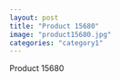 ```yaml
---
layout: post
title: "Product 15680"
image: "product15680.jpg"
categories: "category1"
---
```

Product 15680
